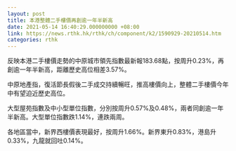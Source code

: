 ```yaml
---
layout: post
title: 本港整體二手樓價再創逾一年半新高
date: 2021-05-14 16:40:29.000000000 +08:00
link: https://news.rthk.hk/rthk/ch/component/k2/1590929-20210514.htm
categories: rthk
---
```


反映本港二手樓價走勢的中原城市領先指數最新報183.68點，按周升0.23%，再創逾一年半新高，距離歷史高位相差3.57%。

中原地產指，復活節長假後二手成交持續暢旺，推高樓價向上，整體二手樓價今年中有望迫近歷史高位。

大型屋苑指數及中小型單位指數，分別按周升0.57%及0.48%，兩者同創逾一年半新高。大型單位指數跌1.14%，連跌兩周。

各地區當中，新界西樓價表現最好，按周升1.66%。新界東升0.83%，港島升0.33%，九龍就回吐0.14%。
